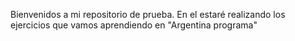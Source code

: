 Bienvenidos a mi repositorio de prueba.
En el estaré realizando los ejercicios que vamos aprendiendo en "Argentina programa"
